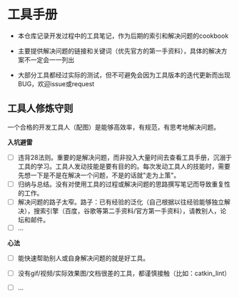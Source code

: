 # 工具手册

- 本仓库记录开发过程中的工具笔记，作为后期的索引和解决问题的cookbook

- 主要提供解决问题的链接和关键词（优先官方的第一手资料），具体的解决方案不一定会一一列出
- 大部分工具都经过实际的测试，但不可避免会因为工具版本的迭代更新而出现BUG，欢迎issue或request

## 工具人修炼守则

一个合格的开发工具人（配图）是能够高效率，有规范，有思考地解决问题。

**入坑避雷**

- [ ] 违背28法则。重要的是解决问题，而非投入大量时间去查看工具手册，沉溺于工具的学习。工具人发动技能是要有目的的。每次发动工具人的技能时，需要先想一下是不是在解决一个问题，不是的话就"走为上策"。
- [ ] ‌归纳与总结。没有对使用工具的过程或解决问题的思路撰写笔记而导致重复性的工作。
- [ ] ‌解决问题的路子太窄。路子：已有经验的泛化（自己根据以往经验能够独立解决），搜索引擎（百度，谷歌等第二手资料/官方第一手资料），请教别人，论坛和邮件。
- [ ] ...

**心法**

- [ ] 能快速帮助别人或自身解决问题的就是好工具。
- [ ] ‌没有gif/视频/实际效果图/文档很差的工具，都谨慎接触（比如：catkin_lint）

- [ ] ...